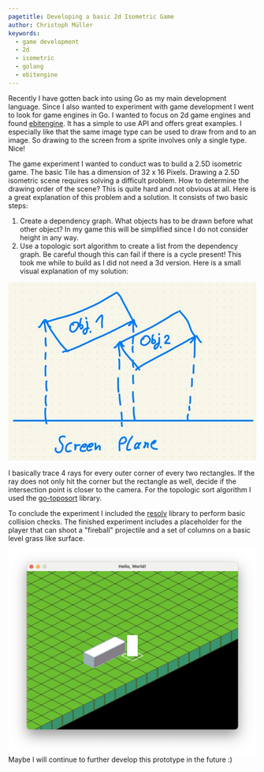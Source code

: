 ```yaml
---
pagetitle: Developing a basic 2d Isometric Game
author: Christoph Müller
keywords:
  - game development
  - 2d
  - isometric
  - golang
  - ebitengine
---
```


Recently I have gotten back into using Go as my main development language. Since I also wanted to experiment with game development I went to look for game engines in Go. I wanted to focus on 2d game engines and found [ebitengine](https://ebitengine.org/). It has a simple to use API and offers great examples. I especially like that the same image type can be used to draw from and to an image. So drawing to the screen from a sprite involves only a single type. Nice!

The game experiment I wanted to conduct was to build a 2.5D isometric game. The basic Tile has a dimension of 32 x 16 Pixels. Drawing a 2.5D isometric scene requires solving a difficult problem. How to determine the drawing order of the scene? This is quite hard and not obvious at all. Here is a great explanation of this problem and a solution. It consists of two basic steps:

1. Create a dependency graph. What objects has to be drawn before what other object? In my game this will be simplified since I do not consider height in any way.
2. Use a topologic sort algorithm to create a list from the dependency graph. Be careful  though this can fail if there is a cycle present!
This took me while to build as I did not need a 3d version. Here is a small visual explanation of my solution:

![A visual representation of the dependency algorithm](./2024-02-24_2d-isometric/algo.png)

I basically trace 4 rays for every outer corner of every two rectangles. If the ray does not only hit the corner but the rectangle as well, decide if the intersection point is closer to the camera. For the topologic sort algorithm I used the [go-toposort](https://github.com/philopon/go-toposort) library.

To conclude the experiment I included the [resolv](https://github.com/solarlune/resolv) library to perform basic collision checks. The finished experiment includes a placeholder for the player that can shoot a "fireball" projectile and a set of columns on a basic level grass like surface. 

![A screenshot from the finished Experiment](./2024-02-24_2d-isometric/screenshot.png)
Maybe I will continue to further develop this prototype in the future :)